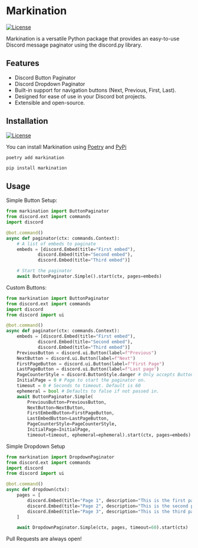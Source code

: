 # Markination

[![License](https://img.shields.io/badge/License-MIT-blue.svg)](https://opensource.org/licenses/MIT)

Markination is a versatile Python package that provides an easy-to-use Discord message paginator using the discord.py library.

## Features

- Discord Button Paginator
- Discord Dropdown Paginator
- Built-in support for navigation buttons (Next, Previous, First, Last).
- Designed for ease of use in your Discord bot projects.
- Extensible and open-source.

## Installation

[![License](https://media.discordapp.net/attachments/1093865249645547570/1147899684996780112/LibraryRequiresDiscordpy.png)](https://github.com/rapptz/discord.py)


You can install Markination using [Poetry](https://python-poetry.org/) and [PyPi](https://pypi.org/project/markination/)

```shell
poetry add markination
```

```python
pip install markination
```

## Usage

Simple Button Setup:
```python
from markination import ButtonPaginator
from discord.ext import commands
import discord

@bot.command()
async def paginator(ctx: commands.Context):
    # A list of embeds to paginate
    embeds = [discord.Embed(title="First embed"),         
            discord.Embed(title="Second embed"),
            discord.Embed(title="Third embed")]

    # Start the paginator
    await ButtonPaginator.Simple().start(ctx, pages=embeds)
```

Custom Buttons:
```python
from markination import ButtonPaginator
from discord.ext import commands
import discord
from discord import ui

@bot.command()
async def paginator(ctx: commands.Context):
    embeds = [discord.Embed(title="First embed"),         
            discord.Embed(title="Second embed"),
            discord.Embed(title="Third embed")]
    PreviousButton = discord.ui.Button(label=f"Previous")
    NextButton = discord.ui.Button(label=f"Next")
    FirstPageButton = discord.ui.Button(label=f"First Page")
    LastPageButton = discord.ui.Button(label=f"Last page")
    PageCounterStyle = discord.ButtonStyle.danger # Only accepts ButtonStyle instead of Button
    InitialPage = 0 # Page to start the paginator on.
    timeout = 0 # Seconds to timeout. Default is 60
    ephemeral = bool # Defaults to false if not passed in.
    await ButtonPaginator.Simple(
        PreviousButton=PreviousButton,
        NextButton=NextButton,
        FirstEmbedButton=FirstPageButton,
        LastEmbedButton=LastPageButton,
        PageCounterStyle=PageCounterStyle,
        InitialPage=InitialPage,
        timeout=timeout, ephemeral=ephemeral).start(ctx, pages=embeds)
```
Simple Dropdown Setup
```python
from markination import DropdownPaginator
from discord.ext import commands
import discord
from discord import ui

@bot.command()
async def dropdown(ctx):
    pages = [
        discord.Embed(title="Page 1", description="This is the first page."),
        discord.Embed(title="Page 2", description="This is the second page."),
        discord.Embed(title="Page 3", description="This is the third page.")
    ]

    await DropdownPaginator.Simple(ctx, pages, timeout=60).start(ctx)

```
Pull Requests are always open!
